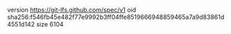 version https://git-lfs.github.com/spec/v1
oid sha256:f546fb45e482f77e9992b3ff04ffe8519666948859465a7a9d83861d4551d142
size 6104
